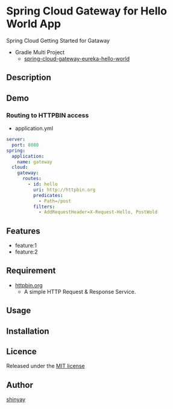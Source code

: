 # Spring Cloud Gateway for Hello World App

Spring Cloud Getting Started for Gataway

- Gradle Multi Project
  - [spring-cloud-gateway-eureka-hello-world](https://github.com/shinyay/spring-cloud-gateway-eureka-hello-world)

## Description

## Demo

### Routing to HTTPBIN access

- application.yml

```yml
server:
  port: 8080
spring:
  application:
    name: gateway
  cloud:
    gateway:
      routes:
        - id: hello
          uri: http://httpbin.org
          predicates:
            - Path=/post
          filters:
            - AddRequestHeader=X-Request-Hello, PostWold
```

## Features

- feature:1
- feature:2

## Requirement

- [httpbin.org](http://httpbin.org)
  - A simple HTTP Request & Response Service.

## Usage

## Installation

## Licence

Released under the [MIT license](https://gist.githubusercontent.com/shinyay/56e54ee4c0e22db8211e05e70a63247e/raw/34c6fdd50d54aa8e23560c296424aeb61599aa71/LICENSE)

## Author

[shinyay](https://github.com/shinyay)
